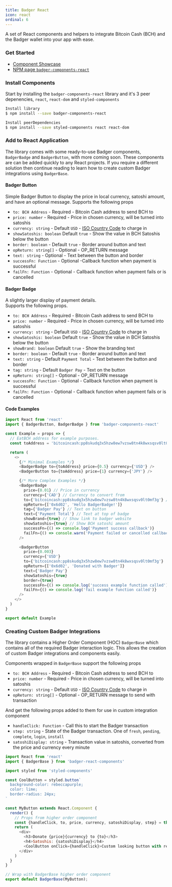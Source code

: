 ```yaml
---
title: Badger React
icon: react
ordinal: 6
---
```


A set of React components and helpers to integrate Bitcoin Cash (BCH) and the Badger wallet into your app with ease.

### Get Started

- [Component Showcase](http://badger-storybook.surge.sh)
- [NPM page `badger-components-react`](https://www.npmjs.com/package/badger-components-react)

### Install Components

Start by installing the `badger-components-react` library and it's 3 peer depenencies, `react`, `react-dom` and `styled-components`

```bash
Install library
$ npm install --save badger-components-react

Install peerDependencies
$ npm install --save styled-components react react-dom
```

### Add to React Application

The library comes with some ready-to-use Badger components, `BadgerBadge` and `BadgerButton`, with more coming soon. These components are can be added quickly to any React projects. If you require a different solution then continue reading to learn how to create custom Badger integrations using `BadgerBase`.

#### Badger Button

Simple Badger Button to display the price in local currency, satoshi amount, and have an optional message. Supports the following props

- `to: BCH Address` - Required - Bitcoin Cash address to send BCH to
- `price: number` - Required - Price in chosen currency, will be turned into satoshis
- `currency: string` - Default `USD` - [ISO Country Code](https://en.wikipedia.org/wiki/ISO_4217) to charge in
- `showSatoshis: boolean` Default `true` - Show the value in BCH Satoshis below the button
- `border: boolean` - Default `true` - Border around button and text
- `opReturn: string[]` - Optional - OP_RETURN message
- `text: string` - Optional - Text between the button and border
- `successFn: Function` - Optional -Callback function when payment is successful
- `failFn: Function` - Optional - Callback function when payment fails or is cancelled

<spacer></spacer>
<badger-button to="bitcoincash:pp8skudq3x5hzw8ew7vzsw8tn4k8wxsqsv0lt0mf3g" price="0.001" currency="CAD" text="Badger Button"></badger-button>

#### Badger Badge

A slightly larger display of payment details.  
Supports the following props.

- `to: BCH Address` - Required - Bitcoin Cash address to send BCH to
- `price: number` - Required - Price in chosen currency, will be turned into satoshis
- `currency: string` - Default `USD` - [ISO Country Code](https://en.wikipedia.org/wiki/ISO_4217) to charge in
- `showSatoshis: boolean` Default `true` - Show the value in BCH Satoshis below the button
- `showBrand: boolean` Default `true` - Show the branding text
- `border: boolean` - Default `true` - Border around button and text
- `text: string` - Default `Payment Total` - Text between the button and border
- `tag: string` - Default `Badger Pay` - Text on the button
- `opReturn: string[]` - Optional - OP_RETURN message
- `successFn: Function` - Optional - Callback function when payment is successful
- `failFn: Function` - Optional - Callback function when payment fails or is cancelled

<spacer></spacer>
<badger-badge to="bitcoincash:pp8skudq3x5hzw8ew7vzsw8tn4k8wxsqsv0lt0mf3g" price="0.001" currency="USD" text="Badger Badger"></badger-button>

#### Code Examples

```js
import React from 'react'
import { BadgerButton, BadgerBadge } from 'badger-components-react'

const Example = props => {
  // EatBCH address for example purposes.
  const toAddress = 'bitcoincash:pp8skudq3x5hzw8ew7vzsw8tn4k8wxsqsv0lt0mf3g'

  return (
    <>
      {/* Minimal Examples */}
      <BadgerBadge to={toAddress} price={0.5} currency={'USD'} />
      <BadgerButton to={toAddress} price={1} currency={'JPY'} />

      {/* More Complex Examples */}
      <BadgerBadge
        price={0.01} // Price in currency
        currency={'CAD'} // Currency to convert from
        to={'bitcoincash:pp8skudq3x5hzw8ew7vzsw8tn4k8wxsqsv0lt0mf3g'} // Payment address
        opReturn={['0x6d02', 'Hello BadgerBadge!']}
        tag={'Badger Pay'} // Text on button
        text={'Payment Total'} // Text at top of badge
        showBrand={true} // Show link to badger website
        showSatoshis={true} // Show BCH satoshi amount
        successFn={() => console.log('Payment success callback')}
        failFn={() => console.warn('Payment failed or cancelled callback')}
      />

      <BadgerButton
        price={0.003}
        currency={'USD'}
        to={'bitcoincash:pp8skudq3x5hzw8ew7vzsw8tn4k8wxsqsv0lt0mf3g'}
        opReturn={['0x6d02', 'Donated with Badger']}
        text={'Badger Pay'}
        showSatoshis={true}
        border={true}
        successFn={() => console.log('success example function called')}
        failFn={() => console.log('fail example function called')}
      />
    </>
  )
}

export default Example
```

### Creating Custom Badger Integrations

The library contains a Higher Order Component (HOC) `BadgerBase` which contains all of the required Badger interaction logic. This allows the creation of custom Badger integrations and components easily.

Components wrapped in `BadgerBase` support the following props

- `to: BCH Address` - Required - Bitcoin Cash address to send BCH to
- `price: number` - Required - Price in chosen currency, will be turned into satoshis
- `currency: string` - Default `USD` - [ISO Country Code](https://en.wikipedia.org/wiki/ISO_4217) to charge in
- `opReturn: string[]` - Optional - OP_RETURN message to send with transaction

And get the following props added to them for use in custom integration component

- `handleClick: Function` - Call this to start the Badger transaction
- `step: string` - State of the Badger transaction. One of `fresh`, `pending`, `complete`, `login`, `install`
- `satoshiDisplay: string` - Transaction value in satoshis, converted from the price and currency every minute

```js
import React from 'react'
import { BadgerBase } from 'badger-react-components'

import styled from 'styled-components'

const CoolButton = styled.button`
  background-color: rebeccapurple;
  color: lime;
  border-radius: 24px;
`

const MyButton extends React.Component {
  render() {
    // Props from higher order component
    const {handleClick, to, price, currency, satoshiDisplay, step} = this.props;
    return (
      <div>
        <h3>Donate {price}{currency} to {to}</h3>
        <h4>Satoshis: {satoshiDisplay}</h4>
        <CoolButton onClick={handleClick}>Custom looking button with render</CoolButton>
      </div>
    )
  }
}

// Wrap with BadgerBase higher order component
export default BadgerBase(MyButton);
```
